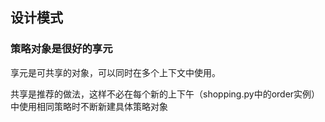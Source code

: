 ## 设计模式

### 策略对象是很好的享元
享元是可共享的对象，可以同时在多个上下文中使用。

共享是推荐的做法，这样不必在每个新的上下午（shopping.py中的order实例）中使用相同策略时不断新建具体策略对象
